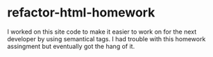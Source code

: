 # refactor-html-homework
I worked on this site code to make it easier to work on for the next developer by using semantical tags. I had trouble with this homework assingment but eventually got the hang of it.  